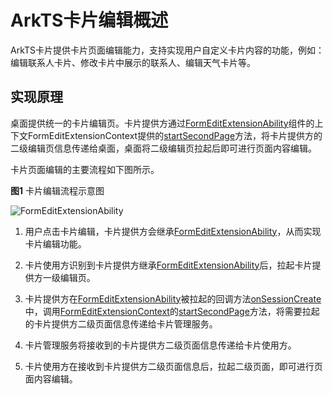 # ArkTS卡片编辑概述
<!--Kit: Form Kit-->
<!--Subsystem: Ability-->
<!--Owner: @cx983299475-->
<!--Designer: @xueyulong-->
<!--Tester: @yangyuecheng-->
<!--Adviser: @Brilliantry_Rui-->

ArkTS卡片提供卡片页面编辑能力，支持实现用户自定义卡片内容的功能，例如：编辑联系人卡片、修改卡片中展示的联系人、编辑天气卡片等。

## 实现原理
桌面提供统一的卡片编辑页。卡片提供方通过[FormEditExtensionAbility](../reference/apis-form-kit/js-apis-app-form-formEditExtensionAbility.md)组件的上下文FormEditExtensionContext提供的[startSecondPage](../reference/apis-form-kit/js-apis-inner-application-formEditExtensionContext.md#startsecondpage)方法，将卡片提供方的二级编辑页信息传递给桌面，桌面将二级编辑页拉起后即可进行页面内容编辑。


卡片页面编辑的主要流程如下图所示。

**图1** 卡片编辑流程示意图

![FormEditExtensionAbility](./figures/Widget-FormEditExtensionAbility.png)

1. 用户点击卡片编辑，卡片提供方会继承[FormEditExtensionAbility](../reference/apis-form-kit/js-apis-app-form-formEditExtensionAbility.md)，从而实现卡片编辑功能。

2. 卡片使用方识别到卡片提供方继承[FormEditExtensionAbility](../reference/apis-form-kit/js-apis-app-form-formEditExtensionAbility.md)后，拉起卡片提供方一级编辑页。

3. 卡片提供方在[FormEditExtensionAbility](../reference/apis-form-kit/js-apis-app-form-formEditExtensionAbility.md)被拉起的回调方法[onSessionCreate](../reference/apis-ability-kit/js-apis-app-ability-uiExtensionAbility.md#onsessioncreate)中，调用[FormEditExtensionContext](../reference/apis-form-kit/js-apis-inner-application-formEditExtensionContext.md)的[startSecondPage](../reference/apis-form-kit/js-apis-inner-application-formEditExtensionContext.md#startsecondpage)方法，将需要拉起的卡片提供方二级页面信息传递给卡片管理服务。

4. 卡片管理服务将接收到的卡片提供方二级页面信息传递给卡片使用方。

5. 卡片使用方在接收到卡片提供方二级页面信息后，拉起二级页面，即可进行页面内容编辑。